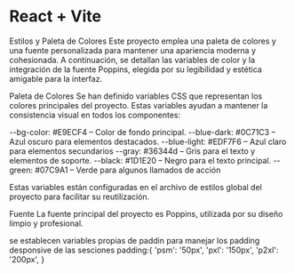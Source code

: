 # React + Vite
Estilos y Paleta de Colores
Este proyecto emplea una paleta de colores y una fuente personalizada para mantener una apariencia moderna y cohesionada. A continuación, se detallan las variables de color y la integración de la fuente Poppins, elegida por su legibilidad y estética amigable para la interfaz.

Paleta de Colores
Se han definido variables CSS que representan los colores principales del proyecto. Estas variables ayudan a mantener la consistencia visual en todos los componentes:

--bg-color: #E9ECF4 – Color de fondo principal.
--blue-dark: #0C71C3 – Azul oscuro para elementos destacados.
--blue-light: #EDF7F6 – Azul claro para elementos secundarios
--gray: #36344d – Gris para el texto y elementos de soporte.
--black: #1D1E20 – Negro para el texto principal.
--green: #07C9A1 – Verde para algunos llamados de acción

Estas variables están configuradas en el archivo de estilos global del proyecto para facilitar su reutilización.

Fuente
La fuente principal del proyecto es Poppins, utilizada por su diseño limpio y profesional.


se establecen variables propias de paddin para manejar los padding desponsive de las sesciones
padding:{
        'psm': '50px',
        'pxl': '150px',
        'p2xl': '200px',
      }
      